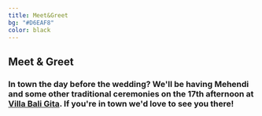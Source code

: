 ```yaml
---
title: Meet&Greet
bg: "#D6EAF8"
color: black
---
```


## Meet & Greet

### In town the day before the wedding? We'll be having Mehendi and some other traditional ceremonies on the 17th afternoon at [Villa Bali Gita](https://goo.gl/maps/BmWpqUdHjMq). If you're in town we'd love to see you there!


